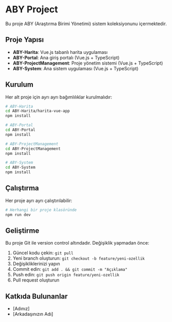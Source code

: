 # ABY Project

Bu proje ABY (Araştırma Birimi Yönetimi) sistem koleksiyonunu içermektedir.

## Proje Yapısı

- **ABY-Harita**: Vue.js tabanlı harita uygulaması
- **ABY-Portal**: Ana giriş portalı (Vue.js + TypeScript)
- **ABY-ProjectManagement**: Proje yönetim sistemi (Vue.js + TypeScript)
- **ABY-System**: Ana sistem uygulaması (Vue.js + TypeScript)

## Kurulum

Her alt proje için ayrı ayrı bağımlılıklar kurulmalıdır:

```bash
# ABY-Harita
cd ABY-Harita/harita-vue-app
npm install

# ABY-Portal
cd ABY-Portal
npm install

# ABY-ProjectManagement
cd ABY-ProjectManagement
npm install

# ABY-System
cd ABY-System
npm install
```

## Çalıştırma

Her proje ayrı ayrı çalıştırılabilir:

```bash
# Herhangi bir proje klasöründe
npm run dev
```

## Geliştirme

Bu proje Git ile version control altındadır. Değişiklik yapmadan önce:

1. Güncel kodu çekin: `git pull`
2. Yeni branch oluşturun: `git checkout -b feature/yeni-ozellik`
3. Değişikliklerinizi yapın
4. Commit edin: `git add . && git commit -m "Açıklama"`
5. Push edin: `git push origin feature/yeni-ozellik`
6. Pull request oluşturun

## Katkıda Bulunanlar

- [Adınız]
- [Arkadaşınızın Adı]
